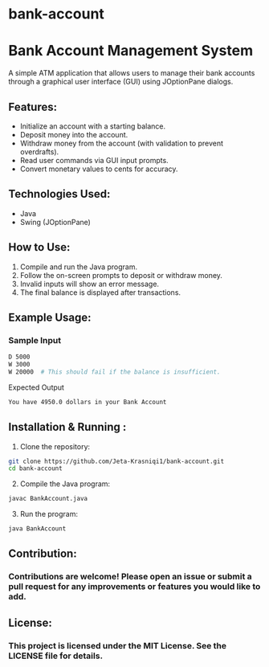# bank-account            
# Bank Account Management System
                          
A simple ATM application that allows users to manage their bank accounts through a graphical user interface (GUI) using JOptionPane dialogs.

## Features:
- Initialize an account with a starting balance.
- Deposit money into the account.                           
- Withdraw money from the account (with validation to prevent overdrafts).
- Read user commands via GUI input prompts.
- Convert monetary values to cents for accuracy.

## Technologies Used:
- Java                      
- Swing (JOptionPane)

## How to Use:
1. Compile and run the Java program.
2. Follow the on-screen prompts to deposit or withdraw money.
3. Invalid inputs will show an error message.
4. The final balance is displayed after transactions.

## Example Usage:
### Sample Input
```sh
D 5000
W 3000
W 20000  # This should fail if the balance is insufficient.
```
Expected Output
```sh
You have 4950.0 dollars in your Bank Account
```
## Installation & Running :
1. Clone the repository:
```sh
git clone https://github.com/Jeta-Krasniqi1/bank-account.git
cd bank-account
```
2. Compile the Java program:
```sh
javac BankAccount.java
```
3. Run the program:
```sh
java BankAccount
```
## Contribution:
### Contributions are welcome! Please open an issue or submit a pull request for any improvements or features you would like to add.

## License:
### This project is licensed under the MIT License. See the LICENSE file for details.
